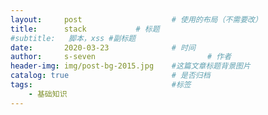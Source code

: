 ```yaml
---
layout:     post   				    # 使用的布局（不需要改）
title:      stack			# 标题 
#subtitle:   脚本，xss #副标题
date:       2020-03-23 				# 时间
author:     s-seven 						# 作者
header-img: img/post-bg-2015.jpg 	#这篇文章标题背景图片
catalog: true 						# 是否归档
tags:								#标签
    - 基础知识
---
```

